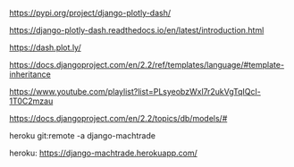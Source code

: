 https://pypi.org/project/django-plotly-dash/

https://django-plotly-dash.readthedocs.io/en/latest/introduction.html

https://dash.plot.ly/

https://docs.djangoproject.com/en/2.2/ref/templates/language/#template-inheritance

https://www.youtube.com/playlist?list=PLsyeobzWxl7r2ukVgTqIQcl-1T0C2mzau

https://docs.djangoproject.com/en/2.2/topics/db/models/#


heroku git:remote -a django-machtrade

heroku: https://django-machtrade.herokuapp.com/


